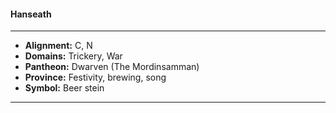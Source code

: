 #### Hanseath
___

- **Alignment:** C, N
- **Domains:** Trickery, War
- **Pantheon:** Dwarven (The Mordinsamman)
- **Province:** Festivity, brewing, song
- **Symbol:** Beer stein
___
